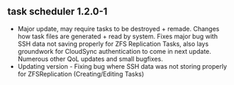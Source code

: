 ## task scheduler 1.2.0-1

* Major update, may require tasks to be destroyed + remade. Changes how task files are generated + read by system. Fixes major bug with SSH data not saving properly for ZFS Replication Tasks, also lays groundwork for CloudSync authentication to come in next update. Numerous other QoL updates and small bugfixes.
* Updating version - Fixing bug where SSH data was not storing properly for ZFSReplication (Creating/Editing Tasks)